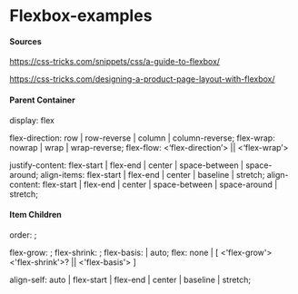 Flexbox-examples
================

#### Sources
https://css-tricks.com/snippets/css/a-guide-to-flexbox/

https://css-tricks.com/designing-a-product-page-layout-with-flexbox/


#### Parent Container
display: flex

flex-direction: row | row-reverse | column | column-reverse;
flex-wrap: nowrap | wrap | wrap-reverse;
flex-flow: <‘flex-direction’> || <‘flex-wrap’>

justify-content: flex-start | flex-end | center | space-between | space-around;
align-items: flex-start | flex-end | center | baseline | stretch;
align-content: flex-start | flex-end | center | space-between | space-around | stretch;

#### Item Children
order: <integer>;

flex-grow: <number>;
flex-shrink: <number>;
flex-basis: <length> | auto;
flex: none | [ <'flex-grow'> <'flex-shrink'>? || <'flex-basis'> ]

align-self: auto | flex-start | flex-end | center | baseline | stretch;